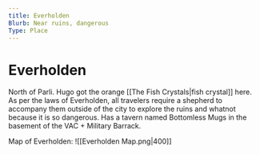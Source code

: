 ```yaml
---
title: Everholden
Blurb: Near ruins, dangerous
Type: Place
---
```

# Everholden

North of Parli. Hugo got the orange [[The Fish Crystals|fish crystal]] here. 
As per the laws of Everholden, all travelers require a shepherd to accompany them outside of the city to explore the ruins and whatnot because it is so dangerous. Has a tavern named Bottomless Mugs in the basement of the VAC + Military Barrack. 

Map of Everholden: 
![[Everholden Map.png|400]]